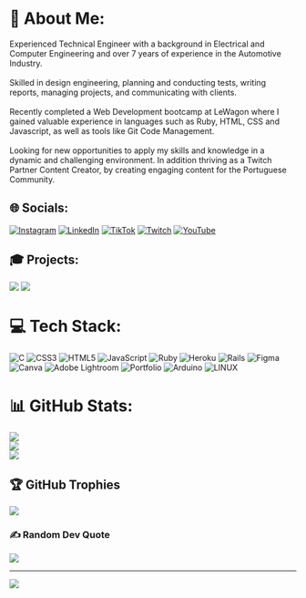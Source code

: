 # 💫 About Me:
Experienced Technical Engineer with a background in Electrical and Computer Engineering and over 7 years of experience in the Automotive Industry.<br><br>Skilled in design engineering, planning and conducting tests, writing reports, managing projects, and communicating with clients.<br><br>Recently completed a Web Development bootcamp at LeWagon where I gained valuable experience in languages such as Ruby, HTML, CSS and Javascript, as well as tools like Git Code Management.<br><br>Looking for new opportunities to apply my skills and knowledge in a dynamic and challenging environment. In addition thriving as a Twitch Partner Content Creator, by creating engaging content for the Portuguese Community.


## 🌐 Socials:
[![Instagram](https://img.shields.io/badge/Instagram-%23E4405F.svg?logo=Instagram&logoColor=white)](https://instagram.com/alexandre.o.grande) [![LinkedIn](https://img.shields.io/badge/LinkedIn-%230077B5.svg?logo=linkedin&logoColor=white)](https://linkedin.com/in/vasco-sousa) [![TikTok](https://img.shields.io/badge/TikTok-%23000000.svg?logo=TikTok&logoColor=white)](https://tiktok.com/@oalexandre0grande) [![Twitch](https://img.shields.io/badge/Twitch-%239146FF.svg?logo=Twitch&logoColor=white)](https://twitch.tv/alexandre0grande) [![YouTube](https://img.shields.io/badge/YouTube-%23FF0000.svg?logo=YouTube&logoColor=white)](https://youtube.com/@Alexandre0Grande) 

## 🎓 Projects:
![]([https://quotes-github-readme.vercel.app/api?type=horizontal&theme=radical](https://i.ibb.co/gF5J4ZV/Captura-de-ecra-2023-03-21-a-s-14-56-57.png))
![]([https://quotes-github-readme.vercel.app/api?type=horizontal&theme=radical](https://i.ibb.co/7k9SqbT/Captura-de-ecra-2023-03-21-a-s-14-58-33.png))

# 💻 Tech Stack:
![C](https://img.shields.io/badge/c-%2300599C.svg?style=for-the-badge&logo=c&logoColor=white) ![CSS3](https://img.shields.io/badge/css3-%231572B6.svg?style=for-the-badge&logo=css3&logoColor=white) ![HTML5](https://img.shields.io/badge/html5-%23E34F26.svg?style=for-the-badge&logo=html5&logoColor=white) ![JavaScript](https://img.shields.io/badge/javascript-%23323330.svg?style=for-the-badge&logo=javascript&logoColor=%23F7DF1E) ![Ruby](https://img.shields.io/badge/ruby-%23CC342D.svg?style=for-the-badge&logo=ruby&logoColor=white) ![Heroku](https://img.shields.io/badge/heroku-%23430098.svg?style=for-the-badge&logo=heroku&logoColor=white) ![Rails](https://img.shields.io/badge/rails-%23CC0000.svg?style=for-the-badge&logo=ruby-on-rails&logoColor=white) 	![Figma](https://img.shields.io/badge/figma-%23F24E1E.svg?style=for-the-badge&logo=figma&logoColor=white) ![Canva](https://img.shields.io/badge/Canva-%2300C4CC.svg?style=for-the-badge&logo=Canva&logoColor=white) ![Adobe Lightroom](https://img.shields.io/badge/Adobe%20Lightroom-31A8FF.svg?style=for-the-badge&logo=Adobe%20Lightroom&logoColor=white) ![Portfolio](https://img.shields.io/badge/Portfolio-%23000000.svg?style=for-the-badge&logo=firefox&logoColor=#FF7139) ![Arduino](https://img.shields.io/badge/-Arduino-00979D?style=for-the-badge&logo=Arduino&logoColor=white) ![LINUX](https://img.shields.io/badge/Linux-FCC624?style=for-the-badge&logo=linux&logoColor=black)
# 📊 GitHub Stats:
![](https://github-readme-stats.vercel.app/api?username=vasco-sousa&theme=nightowl&hide_border=false&include_all_commits=false&count_private=false)<br/>
![](https://github-readme-streak-stats.herokuapp.com/?user=vasco-sousa&theme=nightowl&hide_border=false)<br/>
![](https://github-readme-stats.vercel.app/api/top-langs/?username=vasco-sousa&theme=nightowl&hide_border=false&include_all_commits=false&count_private=false&layout=compact)

## 🏆 GitHub Trophies
![](https://github-profile-trophy.vercel.app/?username=vasco-sousa&theme=tokyonight&no-frame=false&no-bg=true&margin-w=4)

### ✍️ Random Dev Quote
![](https://quotes-github-readme.vercel.app/api?type=horizontal&theme=radical)

---
[![](https://visitcount.itsvg.in/api?id=vasco-sousa&icon=0&color=0)](https://visitcount.itsvg.in)

<!-- Proudly created with GPRM ( https://gprm.itsvg.in ) -->
